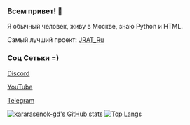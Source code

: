 ### Всем привет! 👋

Я обычный человек, живу в Москве, знаю Python и HTML.

Самый лучший проект: [JRAT_Ru](https://github.com/kararasenok-gd/JRAT_Ru)

### Соц Сетьки =)

[Discord](https://discord.gg/QxPCjen7mr)

[YouTube](https://www.youtube.com/@kararasenok_gd)

[Telegram](https://t.me/logovo_amogusov)


[![kararasenok-gd's GitHub stats](https://github-readme-stats.vercel.app/api?username=kararasenok-gd)](https://github.com/anuraghazra/github-readme-stats)
[![Top Langs](https://github-readme-stats.vercel.app/api/top-langs/?username=kararasenok-gd&hide_progress=false)](https://github.com/anuraghazra/github-readme-stats)
